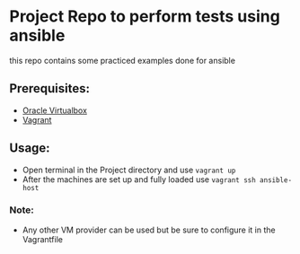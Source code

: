 # Project Repo to perform tests using ansible

this repo contains some practiced examples done for ansible

## Prerequisites:
* [Oracle Virtualbox](https://www.virtualbox.org/wiki/Downloads)
* [Vagrant](https://developer.hashicorp.com/vagrant/downloads?product_intent=vagrant)

## Usage:
* Open terminal in the Project directory and use `vagrant up`
* After the machines are set up and fully loaded use `vagrant ssh ansible-host`

### Note:
* Any other VM provider can be used but be sure to configure it in the Vagrantfile